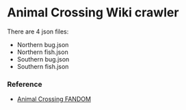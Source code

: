 # Animal Crossing Wiki crawler

There are 4 json files:

- Northern bug.json
- Northern fish.json
- Southern bug.json
- Southern fish.json

### Reference
- [Animal Crossing FANDOM](https://animalcrossing.fandom.com/)